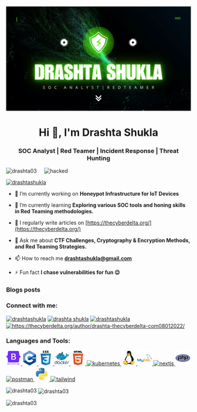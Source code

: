 ![logo](https://github.com/Drashta03/Drashta03/blob/main/Drashta_Banner..jpg)
<h1 align="center">Hi 👋, I'm Drashta Shukla</h1>
<h3 align="center">SOC Analyst | Red Teamer | Incident Response | Threat Hunting</h3>

<img align="right" alt="hacked" width="400" src="https://j.gifs.com/tEw.gif">

<p align="left"> <img src="https://komarev.com/ghpvc/?username=drashta03&label=Profile%20views&color=0e75b6&style=flat" alt="drashta03" /> </p>

<p align="left"> <a href="https://twitter.com/drashtashukla" target="blank"><img src="https://img.shields.io/twitter/follow/drashtashukla?logo=twitter&style=for-the-badge" alt="drashtashukla" /></a> </p>

- 🔭 I’m currently working on **Honeypot Infrastructure for IoT Devices**

- 🌱 I’m currently learning **Exploring various SOC tools and honing skills in Red Teaming methodologies.**

- 📝 I regularly write articles on [https://thecyberdelta.org/](https://thecyberdelta.org/)

- 💬 Ask me about **CTF Challenges, Cryptography & Encryption Methods, and Red Teaming Strategies.**

- 📫 How to reach me **drashtashukla@gmail.com**

- ⚡ Fun fact **I chase vulnerabilities for fun 😉**

### Blogs posts
<!-- BLOG-POST-LIST:START -->
<!-- BLOG-POST-LIST:END -->

<h3 align="left">Connect with me:</h3>
<p align="left">
<a href="https://twitter.com/drashtashukla" target="blank"><img align="center" src="https://raw.githubusercontent.com/rahuldkjain/github-profile-readme-generator/master/src/images/icons/Social/twitter.svg" alt="drashtashukla" height="30" width="40" /></a>
<a href="https://linkedin.com/in/drashta shukla" target="blank"><img align="center" src="https://raw.githubusercontent.com/rahuldkjain/github-profile-readme-generator/master/src/images/icons/Social/linked-in-alt.svg" alt="drashta shukla" height="30" width="40" /></a>
<a href="https://instagram.com/drashtashukla" target="blank"><img align="center" src="https://raw.githubusercontent.com/rahuldkjain/github-profile-readme-generator/master/src/images/icons/Social/instagram.svg" alt="drashtashukla" height="30" width="40" /></a>
<a href="/https://thecyberdelta.org/author/drashta-thecyberdelta-com08012022/" target="blank"><img align="center" src="https://raw.githubusercontent.com/rahuldkjain/github-profile-readme-generator/master/src/images/icons/Social/rss.svg" alt="https://thecyberdelta.org/author/drashta-thecyberdelta-com08012022/" height="30" width="40" /></a>
</p>

<h3 align="left">Languages and Tools:</h3>
<p align="left"> <a href="https://getbootstrap.com" target="_blank" rel="noreferrer"> <img src="https://raw.githubusercontent.com/devicons/devicon/master/icons/bootstrap/bootstrap-plain-wordmark.svg" alt="bootstrap" width="40" height="40"/> </a> <a href="https://www.w3schools.com/cpp/" target="_blank" rel="noreferrer"> <img src="https://raw.githubusercontent.com/devicons/devicon/master/icons/cplusplus/cplusplus-original.svg" alt="cplusplus" width="40" height="40"/> </a> <a href="https://www.w3schools.com/css/" target="_blank" rel="noreferrer"> <img src="https://raw.githubusercontent.com/devicons/devicon/master/icons/css3/css3-original-wordmark.svg" alt="css3" width="40" height="40"/> </a> <a href="https://www.docker.com/" target="_blank" rel="noreferrer"> <img src="https://raw.githubusercontent.com/devicons/devicon/master/icons/docker/docker-original-wordmark.svg" alt="docker" width="40" height="40"/> </a> <a href="https://www.w3.org/html/" target="_blank" rel="noreferrer"> <img src="https://raw.githubusercontent.com/devicons/devicon/master/icons/html5/html5-original-wordmark.svg" alt="html5" width="40" height="40"/> </a> <a href="https://kubernetes.io" target="_blank" rel="noreferrer"> <img src="https://www.vectorlogo.zone/logos/kubernetes/kubernetes-icon.svg" alt="kubernetes" width="40" height="40"/> </a> <a href="https://www.linux.org/" target="_blank" rel="noreferrer"> <img src="https://raw.githubusercontent.com/devicons/devicon/master/icons/linux/linux-original.svg" alt="linux" width="40" height="40"/> </a> <a href="https://www.mysql.com/" target="_blank" rel="noreferrer"> <img src="https://raw.githubusercontent.com/devicons/devicon/master/icons/mysql/mysql-original-wordmark.svg" alt="mysql" width="40" height="40"/> </a> <a href="https://nextjs.org/" target="_blank" rel="noreferrer"> <img src="https://cdn.worldvectorlogo.com/logos/nextjs-2.svg" alt="nextjs" width="40" height="40"/> </a> <a href="https://www.php.net" target="_blank" rel="noreferrer"> <img src="https://raw.githubusercontent.com/devicons/devicon/master/icons/php/php-original.svg" alt="php" width="40" height="40"/> </a> <a href="https://postman.com" target="_blank" rel="noreferrer"> <img src="https://www.vectorlogo.zone/logos/getpostman/getpostman-icon.svg" alt="postman" width="40" height="40"/> </a> <a href="https://www.python.org" target="_blank" rel="noreferrer"> <img src="https://raw.githubusercontent.com/devicons/devicon/master/icons/python/python-original.svg" alt="python" width="40" height="40"/> </a> <a href="https://tailwindcss.com/" target="_blank" rel="noreferrer"> <img src="https://www.vectorlogo.zone/logos/tailwindcss/tailwindcss-icon.svg" alt="tailwind" width="40" height="40"/> </a> </p>

<p><img align="left" src="https://github-readme-stats.vercel.app/api/top-langs?username=drashta03&show_icons=true&locale=en&layout=compact" alt="drashta03" /></p>

<p>&nbsp;<img align="center" src="https://github-readme-stats.vercel.app/api?username=drashta03&show_icons=true&locale=en" alt="drashta03" /></p>

<p><img align="center" src="https://github-readme-streak-stats.herokuapp.com/?user=drashta03&" alt="drashta03" /></p>
